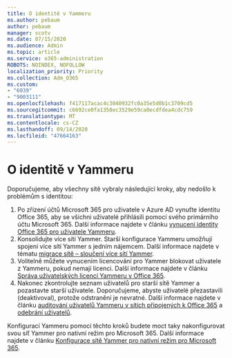 ```yaml
---
title: O identitě v Yammeru
ms.author: pebaum
author: pebaum
manager: scotv
ms.date: 07/15/2020
ms.audience: Admin
ms.topic: article
ms.service: o365-administration
ROBOTS: NOINDEX, NOFOLLOW
localization_priority: Priority
ms.collection: Adm_O365
ms.custom:
- "6039"
- "9003111"
ms.openlocfilehash: f417117acac4c3040932fc0a35e5d0b1c3709cd5
ms.sourcegitcommit: c6692ce0fa1358ec3529e59ca0ecdfdea4cdc759
ms.translationtype: MT
ms.contentlocale: cs-CZ
ms.lasthandoff: 09/14/2020
ms.locfileid: "47664163"
---
```

# <a name="about-identity-in-yammer"></a>O identitě v Yammeru

Doporučujeme, aby všechny sítě vybraly následující kroky, aby nedošlo k problémům s identitou:

1. Po zřízení účtů Microsoft 365 pro uživatele v Azure AD vynuťte identitu Office 365, aby se všichni uživatelé přihlásili pomocí svého primárního účtu Microsoft 365. Další informace najdete v článku [vynucení identity Office 365 pro uživatele Yammeru](https://docs.microsoft.com/yammer/configure-your-yammer-network/enforce-office-365-identity).
2. Konsolidujte více sítí Yammer. Starší konfigurace Yammeru umožňují spojení více sítí Yammer s jedním nájemcem. Další informace najdete v tématu [migrace sítě – sloučení více sítí Yammer](https://docs.microsoft.com/yammer/configure-your-yammer-network/consolidate-multiple-yammer-networks).
3. Volitelně můžete vynucením licencování pro Yammer blokovat uživatele z Yammeru, pokud nemají licenci. Další informace najdete v článku [Správa uživatelských licencí Yammeru v Office 365](https://docs.microsoft.com/yammer/manage-yammer-users/manage-yammer-licenses-in-office-365).
4. Nakonec zkontrolujte seznam uživatelů pro starší sítě Yammer a pozastavte starší uživatele. Doporučujeme, abyste uživatelé přezastavili (deaktivoval), protože odstranění je nevratné. Další informace najdete v článku [auditování uživatelů Yammeru v sítích připojených k Office 365](https://docs.microsoft.com/yammer/manage-yammer-users/audit-users-connected-to-office-365) a [odebrání uživatelů](https://docs.microsoft.com/yammer/manage-yammer-users/add-block-or-remove-users#remove-users).

Konfigurací Yammeru pomocí těchto kroků budete moct taky nakonfigurovat svou síť Yammer pro nativní režim pro Microsoft 365. Další informace najdete v článku [Konfigurace sítě Yammer pro nativní režim pro Microsoft 365](https://docs.microsoft.com/yammer/configure-your-yammer-network/native-mode).